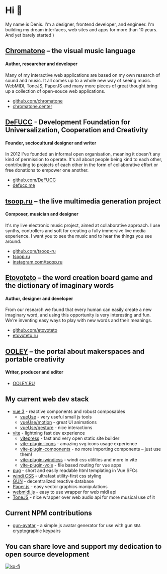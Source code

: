 # Hi 👋
My name is Denis. I'm a designer, frontend developer, and engineer. I'm building my dream interfaces, web sites and apps for more than 10 years. And yet barely started )

## [Chromatone](https://github.com/chromatone) – the visual music language 
#### Author, researcher and developer 

Many of my interactive web applications are based on my own research of sound and music. It all comes up to a whole new way of seeing music. WebMIDI, ToneJS, PaperJS and many more pieces of great thought bring up a collection of open-souce web applications.

- [github.com/chromatone](https://github.com/chromatone)
- [chromatone.center](https://chromatone.center)

## [DeFUCC](https://github.com/DeFUCC) - Development Foundation for Universalization, Cooperation and Creativity
#### Founder, sociocultural designer and writer

In 2012 I've founded an informal open organisation, meaning it doesn't any kind of permission to operate. It's all about people being kind to each other, contributing to projects of each other in the form of collaborative effort or free donations to empower one another.

- [github.com/DeFUCC](https://github.com/DeFUCC)
- [defucc.me](https://defucc.me)

## [tsoop.ru](https://github.com/tsoop-ru) – the live multimedia generation project
#### Composer, musician and designer

It's my live electronic music project, aimed at collaborative approach. I use synths, controllers and soft for creating a fully immersive live media experience. I want you to see the music and to hear the things you see around.

- [github.com/tsoop-ru](https://github.com/tsoop-ru)
- [tsoop.ru](https://tsoop.ru)
- [instagram.com/tsoop.ru](https://instagram.com/tsoop.ru)


## [Etovoteto](https://github.com/etovoteto) – the word creation board game and the dictionary of imaginary words
#### Author, designer and developer 

From our research we found that every human can easily create a new imaginary word, and using this opportunity is very interesting and fun. We're inventing easy ways to play with new words and their meanings.

- [github.com/etovoteto](https://github.com/etovoteto)
- [etovoteto.ru](https://etovoteto.ru)


## [OOLEY](https://ooley.ru) – the portal about makerspaces and portable creativity
#### Writer, producer and editor 
- [OOLEY.RU](https://ooley.ru)


## My current web dev stack
- [vue 3](https://v3.vuejs.org) - reactive components and robust composables
  - [vueUse](https://vueuse.org) - very useful small js tools
   - [vueUse/motion](https://github.com/vueuse/motion) - great UI animations
   - [vueUse/gesture](https://github.com/vueuse/gesture) - nice interactions
- [vite](https://vitejs.dev) - lightning fast dev experience
  - [vitepress](https://vitepress.vuejs.org) - fast and very open static site builder
  - [vite-plugin-icons](https://github.com/antfu/vite-plugin-icons) - amazing svg icons usage experience
  - [vite-plugin-components](https://github.com/antfu/vite-plugin-components) - no more importing components – just use them!
  - [vite-plugin-windicss](https://windicss.org/guide/vite.html) - windi css utilities and more in vite
  - [vite-plugin-voie](https://github.com/brattonross/vite-plugin-voie) - file based routing for vue apps
- [pug](https://pugjs.org) -  short and easlly readable html templating in Vue SFCs
- [windi CSS](https://windicss.org/) - ultrafast utility-first css styling
- [GUN](https://gun.eco) -  decentralized reactive database
- [Paper.js](http://paperjs.org) - easy vector graphics manipulations
- [webmidi.js](https://github.com/djipco/webmidi) - easy to use wrapper for web midi api
- [ToneJS](https://tonejs.github.io/) - nice wrapper over web audio api for more musical use of it

## Current NPM contributions
- [gun-avatar](https://github.com/DeFUCC/gun-avatar) - a simple js avatar generator for use with gun `SEA` cryptographic keypairs

## You can share love and support my dedication to open source development

[![ko-fi](https://ko-fi.com/img/githubbutton_sm.svg)](https://ko-fi.com/B0B44CM90)


